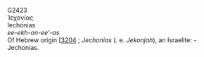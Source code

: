 G2423  
Ἰεχονίας  
Iechonias  
*ee-ekh-on-ee‘-as*  
Of Hebrew origin \[[3204](h3204) ; *Jechonias* (. e. *Jekonjah*), an
Israelite: - Jechonias.  
